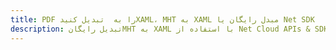 ---title: PDF را به  تبدیل کنیدXAML، MHT به XAML مبدل رایگان یا Net SDKdescription: تبدیل رایگانMHT به XAML با استفاده از Net Cloud APIs & SDK همچنین اسناد PDF را در Cloud ایجاد، ویرایش و رندر کنید.---